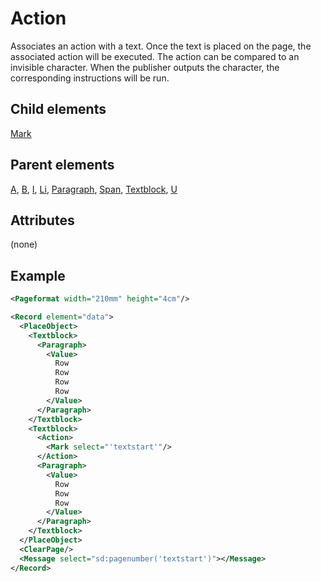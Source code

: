 # Action



Associates an action with a text. Once the text is placed on the page, the associated action will be executed. The action can be compared to an invisible character. When the publisher outputs the character, the corresponding instructions will be run.



##  Child elements

[Mark](../mark.md)

##  Parent elements

[A](../a.md), [B](../b.md), [I](../i.md), [Li](../li.md), [Paragraph](../paragraph.md), [Span](../span.md), [Textblock](../textblock.md), [U](../u.md)


## Attributes
(none)

## Example

```xml
<Pageformat width="210mm" height="4cm"/>

<Record element="data">
  <PlaceObject>
    <Textblock>
      <Paragraph>
        <Value>
          Row
          Row
          Row
          Row
        </Value>
      </Paragraph>
    </Textblock>
    <Textblock>
      <Action>
        <Mark select="'textstart'"/>
      </Action>
      <Paragraph>
        <Value>
          Row
          Row
          Row
        </Value>
      </Paragraph>
    </Textblock>
  </PlaceObject>
  <ClearPage/>
  <Message select="sd:pagenumber('textstart')"></Message>
</Record>

```






